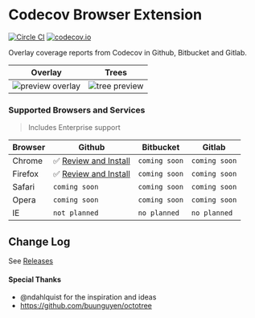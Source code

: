 Codecov Browser Extension
=========================

[![Circle CI](https://img.shields.io/circleci/project/codecov/browser-extension/master.svg)](https://circleci.com/gh/codecov/browser-extension) [![codecov.io](https://img.shields.io/codecov/c/github/codecov/browser-extension.svg)](https://codecov.io/github/codecov/browser-extension)

Overlay coverage reports from Codecov in Github, Bitbucket and Gitlab.

|                                                       **Overlay**                                                       |                                                      **Trees**                                                       |
| :---------------------------------------------------------------------------------------------------------------------: | :------------------------------------------------------------------------------------------------------------------: |
| ![preview overlay](https://cloud.githubusercontent.com/assets/2041757/6550771/026264e8-c660-11e4-8802-129e13ce18a3.png) | ![tree preview](https://cloud.githubusercontent.com/assets/2041757/7163464/c98fa58c-e35f-11e4-9623-c56425d8b046.png) |


### Supported Browsers and Services
> Includes Enterprise support

| Browser |                   Github                   |   Bitbucket   |     Gitlab    |
| ------- | ------------------------------------------ | ------------- | ------------- |
| Chrome  | :white_check_mark: [Review and Install][0] | `coming soon` | `coming soon` |
| Firefox | :white_check_mark: [Review and Install][1] | `coming soon` | `coming soon` |
| Safari  | `coming soon`                              | `coming soon` | `coming soon` |
| Opera   | `coming soon`                              | `coming soon` | `coming soon` |
| IE      | `not planned`                              | `no planned`  | `no planned`  |

[0]: https://chrome.google.com/webstore/detail/codecov-extension/keefkhehidemnokodkdkejapdgfjmijf
[1]: https://addons.mozilla.org/en-US/firefox/addon/codecov-extension/


## Change Log
See [Releases](https://github.com/codecov/browser-extension/releases)

#### Special Thanks
- @ndahlquist for the inspiration and ideas
- https://github.com/buunguyen/octotree
